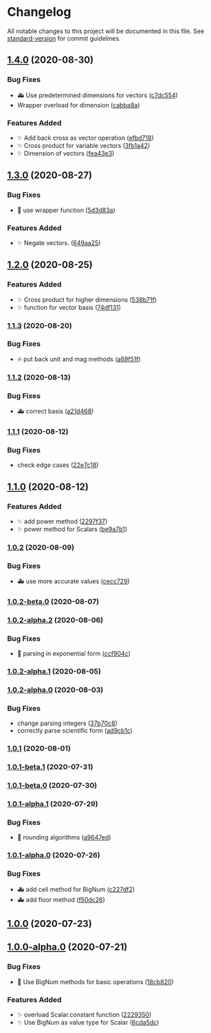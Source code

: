 # Changelog

All notable changes to this project will be documented in this file. See [standard-version](https://github.com/conventional-changelog/standard-version) for commit guidelines.

## [1.4.0](https://github.com/terrible-coder/multivariate_calculus/compare/v1.3.0...v1.4.0) (2020-08-30)


### Bug Fixes

* :ambulance: Use predetermined dimensions for vectors ([c7dc554](https://github.com/terrible-coder/multivariate_calculus/commit/c7dc55452f2edc44a8d9a0d6300e477f33703816))
* Wrapper overload for dimension ([cabba8a](https://github.com/terrible-coder/multivariate_calculus/commit/cabba8ad7e4d1003a5aa7f93dedf1ae5f2357308))


### Features Added

* :sparkles: Add back cross as vector operation ([efbd718](https://github.com/terrible-coder/multivariate_calculus/commit/efbd7185f103c0facf3dcf0b803c555489e3e82c))
* :sparkles: Cross product for variable vectors ([3fb1a42](https://github.com/terrible-coder/multivariate_calculus/commit/3fb1a42e4873f8b3b28fbbc08130e49dcbf65eae))
* :sparkles: Dimension of vectors ([fea43e3](https://github.com/terrible-coder/multivariate_calculus/commit/fea43e32d6676a74813e8fee502c18e4d4d4d449))

## [1.3.0](https://github.com/terrible-coder/multivariate_calculus/compare/v1.2.0...v1.3.0) (2020-08-27)


### Bug Fixes

* :bug: use wrapper function ([5d3d83a](https://github.com/terrible-coder/multivariate_calculus/commit/5d3d83afb5bf3d83a2d847e5592d1279d655a56f))


### Features Added

* :sparkles: Negate vectors. ([649aa25](https://github.com/terrible-coder/multivariate_calculus/commit/649aa25cd2aafee35839dd11d803d3df572f3717))

## [1.2.0](https://github.com/terrible-coder/multivariate_calculus/compare/v1.1.3...v1.2.0) (2020-08-25)


### Features Added

* :sparkles: Cross product for higher dimensions ([538b71f](https://github.com/terrible-coder/multivariate_calculus/commit/538b71f44987ac8f8f756d3001201653c94ce694))
* :sparkles: function for vector basis ([74df131](https://github.com/terrible-coder/multivariate_calculus/commit/74df131cbb15e915ea070c22de736b30af2434e8))

### [1.1.3](https://github.com/terrible-coder/multivariate_calculus/compare/v1.1.2...v1.1.3) (2020-08-20)


### Bug Fixes

* :fire: put back unit and mag methods ([a69f51f](https://github.com/terrible-coder/multivariate_calculus/commit/a69f51f7bef1919342b15e761ed959d96460e2d9))

### [1.1.2](https://github.com/terrible-coder/multivariate_calculus/compare/v1.1.1...v1.1.2) (2020-08-13)


### Bug Fixes

* :ambulance: correct basis ([a21d468](https://github.com/terrible-coder/multivariate_calculus/commit/a21d46802e86cb40ac6774f3fa495cb8f3e02c81))

### [1.1.1](https://github.com/terrible-coder/multivariate_calculus/compare/v1.1.0...v1.1.1) (2020-08-12)


### Bug Fixes

* check edge cases ([22e7c18](https://github.com/terrible-coder/multivariate_calculus/commit/22e7c18dcf0ced83cc4c650021fa8051b5f9e1e4))

## [1.1.0](https://github.com/terrible-coder/multivariate_calculus/compare/v1.0.2...v1.1.0) (2020-08-12)


### Features Added

* :sparkles: add power method ([2297f37](https://github.com/terrible-coder/multivariate_calculus/commit/2297f37e9aa18a1c76774f791830c433783942e7))
* :sparkles: power method for Scalars ([be9a7b1](https://github.com/terrible-coder/multivariate_calculus/commit/be9a7b135c842f9d4e19bcbf93bf22a6ba972492))

### [1.0.2](https://github.com/terrible-coder/multivariate_calculus/compare/v1.0.2-beta.0...v1.0.2) (2020-08-09)


### Bug Fixes

* :ambulance: use more accurate values ([cecc729](https://github.com/terrible-coder/multivariate_calculus/commit/cecc729f3d505be6e41cb79b084f82f8b6c5f23c))

### [1.0.2-beta.0](https://github.com/terrible-coder/multivariate_calculus/compare/v1.0.2-alpha.2...v1.0.2-beta.0) (2020-08-07)

### [1.0.2-alpha.2](https://github.com/terrible-coder/multivariate_calculus/compare/v1.0.2-alpha.1...v1.0.2-alpha.2) (2020-08-06)


### Bug Fixes

* :bug: parsing in exponential form ([ccf904c](https://github.com/terrible-coder/multivariate_calculus/commit/ccf904cdac06910c82d6c2137fa3d7b62739046d))

### [1.0.2-alpha.1](https://github.com/terrible-coder/multivariate_calculus/compare/v1.0.2-alpha.0...v1.0.2-alpha.1) (2020-08-05)

### [1.0.2-alpha.0](https://github.com/terrible-coder/multivariate_calculus/compare/v1.0.1...v1.0.2-alpha.0) (2020-08-03)


### Bug Fixes

* change parsing integers ([37b70c8](https://github.com/terrible-coder/multivariate_calculus/commit/37b70c898247c3b73fce0b0b6092d4c68db06af7))
* correctly parse scientific form ([ad9cb1c](https://github.com/terrible-coder/multivariate_calculus/commit/ad9cb1c85cd84d27cb97d2eb6ff30310d5bc3b9e))

### [1.0.1](https://github.com/terrible-coder/multivariate_calculus/compare/v1.0.1-beta.1...v1.0.1) (2020-08-01)

### [1.0.1-beta.1](https://github.com/terrible-coder/multivariate_calculus/compare/v1.0.1-beta.0...v1.0.1-beta.1) (2020-07-31)

### [1.0.1-beta.0](https://github.com/terrible-coder/multivariate_calculus/compare/v1.0.1-alpha.1...v1.0.1-beta.0) (2020-07-30)

### [1.0.1-alpha.1](https://github.com/terrible-coder/multivariate_calculus/compare/v1.0.1-alpha.0...v1.0.1-alpha.1) (2020-07-29)


### Bug Fixes

* :bug: rounding algorithms ([a9647ed](https://github.com/terrible-coder/multivariate_calculus/commit/a9647edc4d6805113c91cf6d7c0e1e6888f0b22a))

### [1.0.1-alpha.0](https://github.com/terrible-coder/multivariate_calculus/compare/v1.0.0...v1.0.1-alpha.0) (2020-07-26)


### Bug Fixes

* :ambulance: add ceil method for BigNum ([c227df2](https://github.com/terrible-coder/multivariate_calculus/commit/c227df26d2df1e93ca266209f6dd1d983a7d878a))
* :ambulance: add floor method ([f50dc26](https://github.com/terrible-coder/multivariate_calculus/commit/f50dc26d1809c0a08e34199922bbe99c85cea030))

## [1.0.0](https://github.com/terrible-coder/multivariate_calculus/compare/v1.0.0-alpha.0...v1.0.0) (2020-07-23)

## [1.0.0-alpha.0](https://github.com/terrible-coder/multivariate_calculus/compare/v0.3.11...v1.0.0-alpha.0) (2020-07-21)


### Bug Fixes

* :construction: Use BigNum methods for basic operations ([18cb820](https://github.com/terrible-coder/multivariate_calculus/commit/18cb82036381e3ef02df08caf4f2370d887ed591))


### Features Added

* :sparkles: overload Scalar.constant function ([2229350](https://github.com/terrible-coder/multivariate_calculus/commit/2229350c1f7f6be90a0064e62afc344d5bb3e9ed))
* :sparkles: Use BigNum as value type for Scalar ([6cda5dc](https://github.com/terrible-coder/multivariate_calculus/commit/6cda5dcc86d4bef59db72167a748d626ea328a08))
